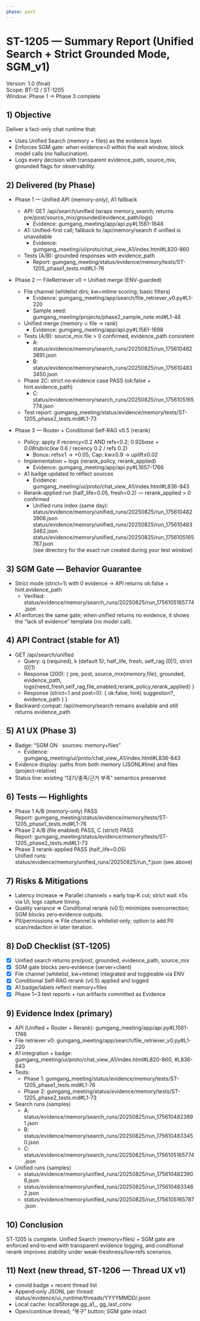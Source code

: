 ```yaml
---
phase: past
---
```


# ST-1205 — Summary Report (Unified Search + Strict Grounded Mode, SGM_v1)

Version: 1.0 (final)  
Scope: BT-12 / ST-1205  
Window: Phase 1 → Phase 3 complete

## 1) Objective
Deliver a fact-only chat runtime that:
- Uses Unified Search (memory + files) as the evidence layer.
- Enforces SGM gate: when evidence=0 within the wait window, block model calls (no hallucination).
- Logs every decision with transparent evidence_path, source_mix, grounded flags for observability.

## 2) Delivered (by Phase)

- Phase 1 — Unified API (memory-only), A1 fallback
  - API: GET /api/search/unified (wraps memory_search; returns pre/post/source_mix/grounded/evidence_path/logs)
    - Evidence: gumgang_meeting/app/api.py#L1561-1648
  - A1: Unified-first call; fallback to /api/memory/search if unified is unavailable
    - Evidence: gumgang_meeting/ui/proto/chat_view_A1/index.html#L820-860
  - Tests (A/B): grounded responses with evidence_path
    - Report: gumgang_meeting/status/evidence/memory/tests/ST-1205_phase1_tests.md#L1-76

- Phase 2 — FileRetriever v0 + Unified merge (ENV-guarded)
  - File channel (whitelist dirs; kw+mtime scoring; basic filters)
    - Evidence: gumgang_meeting/app/search/file_retriever_v0.py#L1-220
    - Sample seed: gumgang_meeting/projects/phase2_sample_note.md#L1-48
  - Unified merge (memory ∪ file → rank)
    - Evidence: gumgang_meeting/app/api.py#L1561-1698
  - Tests (A/B): source_mix.file > 0 confirmed, evidence_path consistent
    - A: status/evidence/memory/search_runs/20250825/run_1756104823891.json
    - B: status/evidence/memory/search_runs/20250825/run_1756104833450.json
  - Phase 2C: strict no‑evidence case PASS (ok:false + hint.evidence_path)
    - C: status/evidence/memory/search_runs/20250825/run_1756105165774.json
  - Test report: gumgang_meeting/status/evidence/memory/tests/ST-1205_phase2_tests.md#L1-73

- Phase 3 — Router + Conditional Self‑RAG v0.5 (rerank)
  - Policy: apply if recency<0.2 AND refs<0.2; 0.92*base + 0.08*rubric(kw 0.6 / recency 0.2 / refs 0.2)
    - Bonus: refs≥1 → +0.05; Cap: kw≥0.9 → uplift≤0.02
  - Implementation + logs (rerank_policy, rerank_applied)
    - Evidence: gumgang_meeting/app/api.py#L1657-1766
  - A1 badge updated to reflect sources
    - Evidence: gumgang_meeting/ui/proto/chat_view_A1/index.html#L836-843
  - Rerank-applied run (half_life=0.05, fresh=0.2) — rerank_applied > 0 confirmed
    - Unified runs index (same day):  
      status/evidence/memory/unified_runs/20250825/run_1756104823906.json  
      status/evidence/memory/unified_runs/20250825/run_1756104833462.json  
      status/evidence/memory/unified_runs/20250825/run_1756105165787.json  
      (see directory for the exact run created during your test window)

## 3) SGM Gate — Behavior Guarantee
- Strict mode (strict=1) with 0 evidence → API returns ok:false + hint.evidence_path
  - Verified: status/evidence/memory/search_runs/20250825/run_1756105165774.json
- A1 enforces the same gate; when unified returns no evidence, it shows the “lack of evidence” template (no model call).

## 4) API Contract (stable for A1)
- GET /api/search/unified
  - Query: q (required), k (default 5), half_life, fresh, self_rag (0|1), strict (0|1)
  - Response (200): { pre, post, source_mix{memory,file}, grounded, evidence_path, logs{need_fresh,self_rag,file_enabled,rerank_policy,rerank_applied} }
  - Response (strict=1 and post=0): { ok:false, hint{ suggestion?, evidence_path } }
- Backward-compat: /api/memory/search remains available and still returns evidence_path

## 5) A1 UX (Phase 3)
- Badge: “SGM ON · sources: memory+files”
  - Evidence: gumgang_meeting/ui/proto/chat_view_A1/index.html#L836-843
- Evidence display: paths from both memory (JSONL#line) and files (project-relative)
- Status line: existing “대기/충족/근거 부족” semantics preserved

## 6) Tests — Highlights
- Phase 1 A/B (memory-only) PASS  
  Report: gumgang_meeting/status/evidence/memory/tests/ST-1205_phase1_tests.md#L1-76
- Phase 2 A/B (file enabled) PASS, C (strict) PASS  
  Report: gumgang_meeting/status/evidence/memory/tests/ST-1205_phase2_tests.md#L1-73
- Phase 3 rerank-applied PASS (half_life=0.05)  
  Unified runs: status/evidence/memory/unified_runs/20250825/run_*.json (see above)

## 7) Risks & Mitigations
- Latency increase ⇒ Parallel channels + early top‑K cut; strict wait ≤5s via UI; logs capture timing.
- Quality variance ⇒ Conditional rerank (v0.5) minimizes overcorrection; SGM blocks zero‑evidence outputs.
- PII/permissions ⇒ File channel is whitelist‑only; option to add PII scan/redaction in later iteration.

## 8) DoD Checklist (ST‑1205)
- [x] Unified search returns pre/post, grounded, evidence_path, source_mix
- [x] SGM gate blocks zero‑evidence (server+client)
- [x] File channel (whitelist, kw+mtime) integrated and toggleable via ENV
- [x] Conditional Self‑RAG rerank (v0.5) applied and logged
- [x] A1 badge/labels reflect memory+files
- [x] Phase 1~3 test reports + run artifacts committed as Evidence

## 9) Evidence Index (primary)
- API (Unified + Router + Rerank): gumgang_meeting/app/api.py#L1561-1766
- File retriever v0: gumgang_meeting/app/search/file_retriever_v0.py#L1-220
- A1 integration + badge: gumgang_meeting/ui/proto/chat_view_A1/index.html#L820-860, #L836-843
- Tests:
  - Phase 1: gumgang_meeting/status/evidence/memory/tests/ST-1205_phase1_tests.md#L1-76
  - Phase 2: gumgang_meeting/status/evidence/memory/tests/ST-1205_phase2_tests.md#L1-73
- Search runs (samples)
  - A: status/evidence/memory/search_runs/20250825/run_1756104823891.json
  - B: status/evidence/memory/search_runs/20250825/run_1756104833450.json
  - C: status/evidence/memory/search_runs/20250825/run_1756105165774.json
- Unified runs (samples)
  - status/evidence/memory/unified_runs/20250825/run_1756104823906.json
  - status/evidence/memory/unified_runs/20250825/run_1756104833462.json
  - status/evidence/memory/unified_runs/20250825/run_1756105165787.json

## 10) Conclusion
ST‑1205 is complete. Unified Search (memory+files) + SGM gate are enforced end‑to‑end with transparent evidence logging, and conditional rerank improves stability under weak‑freshness/low‑refs scenarios.

## 11) Next (new thread, ST‑1206 — Thread UX v1)
- convId badge + recent thread list
- Append‑only JSONL per thread: status/evidence/ui_runtime/threads/YYYYMMDD/<convId>.jsonl
- Local cache: localStorage.gg_a1_<convId>, gg_last_conv
- Open/continue thread; “복구” button; SGM gate intact
